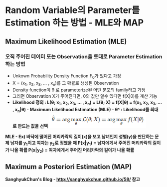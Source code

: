 # Random Variable의 Parameter를 Estimation 하는 방법 - MLE와 MAP
## Maximum Likelihood Estimation (MLE)
### 오직 주어진 데이터 또는 Observation을 토대로 Parameter Estimation 하는 방법
- Unkown Probability Density Function F<sub>0</sub>가 있다고 가정
- X = (x<sub>1</sub>, x<sub>2</sub>, x<sub>3</sub>, ... , x<sub>n</sub>)를 그 확률로 생성된 Observation
- Density function이 θ 로 parameterize된 어떤 분포의 family라고 가정
- 그러면 Observation X가 주어진다면, θ의 값만 알수 있다면 f(X|θ)를 계산 가능
- <b> Likelihood 정의 : L(θ;  x<sub>1</sub>, x<sub>2</sub>, x<sub>3</sub>, ... , x<sub>n</sub>) = L(θ; X) = f(X|θ) = f(x<sub>1</sub>, x<sub>2</sub>, x<sub>3</sub>, ... , x<sub>n</sub>|θ) </b>
-<b> Maximum Likelihood Estimation (MLE) - θ^ : Likelihood를 최대로 만드는 값을 선택
![alt text](image/MLE.PNG)

MLE - Ex) 
바닥에 떨어진 머리카락의 길이(x)을 보고 남녀인지 성별(y)을 판단하는 문제
남자를 y<sub>1</sub>이고 여자는 y<sub>2</sub>로 정했을 때
P(x|y<sub>1</sub>) = 남자에게서 주어진 머리카락의 길이가 나올 확률
P(x|y<sub>2</sub>) = 여자에게서 주어진 머리카락의 길이가 나올 확률

## Maximum a Posteriori Estimation (MAP)

SanghyukChun's Blog - http://sanghyukchun.github.io/58/ 참고